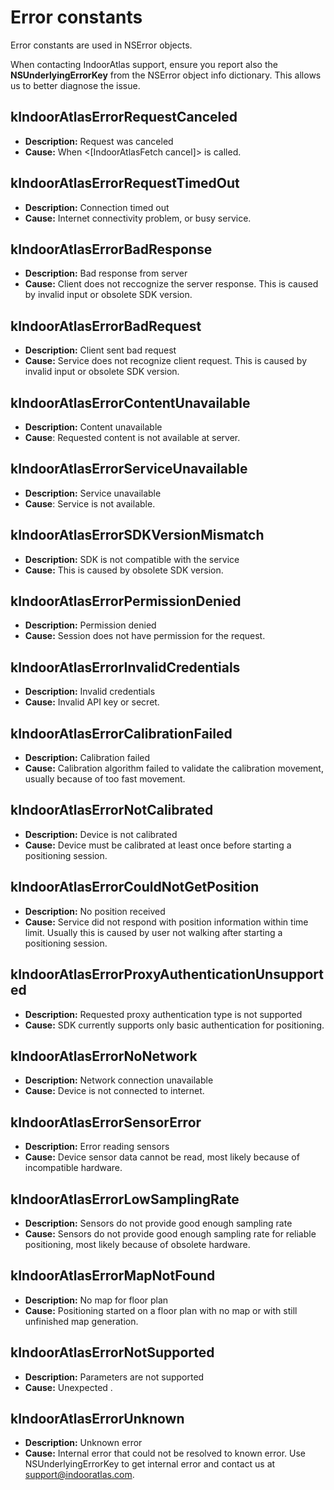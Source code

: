 # Error constants

Error constants are used in NSError objects.

When contacting IndoorAtlas support, ensure you report also the **NSUnderlyingErrorKey** from the NSError object info dictionary. This allows us to better diagnose the issue.

## kIndoorAtlasErrorRequestCanceled

* **Description:** Request was canceled
* **Cause:** When <[IndoorAtlasFetch cancel]> is called.

## kIndoorAtlasErrorRequestTimedOut

* **Description:** Connection timed out
* **Cause:** Internet connectivity problem, or busy service.

## kIndoorAtlasErrorBadResponse

* **Description:** Bad response from server
* **Cause:** Client does not reccognize the server response. This is caused by invalid input or obsolete SDK version.

## kIndoorAtlasErrorBadRequest

* **Description:** Client sent bad request
* **Cause:** Service does not recognize client request. This is caused by invalid input or obsolete SDK version.

## kIndoorAtlasErrorContentUnavailable

* **Description:** Content unavailable
* **Cause**: Requested content is not available at server.

## kIndoorAtlasErrorServiceUnavailable

* **Description:** Service unavailable
* **Cause**: Service is not available.

## kIndoorAtlasErrorSDKVersionMismatch

* **Description:** SDK is not compatible with the service
* **Cause:**  This is caused by obsolete SDK version.

## kIndoorAtlasErrorPermissionDenied

* **Description:** Permission denied
* **Cause:** Session does not have permission for the request.

## kIndoorAtlasErrorInvalidCredentials

* **Description:** Invalid credentials
* **Cause:** Invalid API key or secret.

## kIndoorAtlasErrorCalibrationFailed

* **Description:** Calibration failed
* **Cause:** Calibration algorithm failed to validate the calibration movement, usually because of too fast movement.

## kIndoorAtlasErrorNotCalibrated

* **Description:** Device is not calibrated
* **Cause:** Device must be calibrated at least once before starting a positioning session.

## kIndoorAtlasErrorCouldNotGetPosition

* **Description:** No position received
* **Cause:** Service did not respond with position information within time limit.
Usually this is caused by user not walking after starting a positioning session.

## kIndoorAtlasErrorProxyAuthenticationUnsupported

* **Description:** Requested proxy authentication type is not supported
* **Cause:** SDK currently supports only basic authentication for positioning.

## kIndoorAtlasErrorNoNetwork

* **Description:** Network connection unavailable
* **Cause:** Device is not connected to internet.

## kIndoorAtlasErrorSensorError

* **Description:** Error reading sensors
* **Cause:** Device sensor data cannot be read, most likely because of incompatible hardware.

## kIndoorAtlasErrorLowSamplingRate

* **Description:** Sensors do not provide good enough sampling rate
* **Cause:** Sensors do not provide good enough sampling rate for reliable positioning, most likely because of obsolete hardware.

## kIndoorAtlasErrorMapNotFound

* **Description:** No map for floor plan
* **Cause:** Positioning started on a floor plan with no map or with still unfinished map generation.

## kIndoorAtlasErrorNotSupported

* **Description:** Parameters are not supported
* **Cause:** Unexpected <IndoorAtlasPositionerParameters>.

## kIndoorAtlasErrorUnknown

* **Description:** Unknown error
* **Cause:** Internal error that could not be resolved to known error. Use NSUnderlyingErrorKey to get internal error and contact us at [support@indooratlas.com](mailto://support@indooratlas.com).
